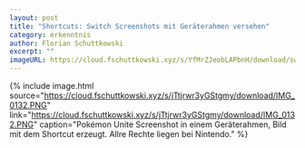 ```yaml
---
layout: post
title: "Shortcuts: Switch Screenshots mit Geräterahmen versehen"
category: erkenntnis
author: Florian Schuttkowski
excerpt: ""
imageURL: https://cloud.fschuttkowski.xyz/s/YfMrZJeobLAPbnH/download/switch.png
---
```


{% include image.html
    source="https://cloud.fschuttkowski.xyz/s/jTtjrwr3yGStgmy/download/IMG_0132.PNG"
    link="https://cloud.fschuttkowski.xyz/s/jTtjrwr3yGStgmy/download/IMG_0132.PNG"
    caption="Pokémon Unite Screenshot in einem Geräterahmen, Bild mit dem Shortcut erzeugt. Allre Rechte liegen bei Nintendo."
%}